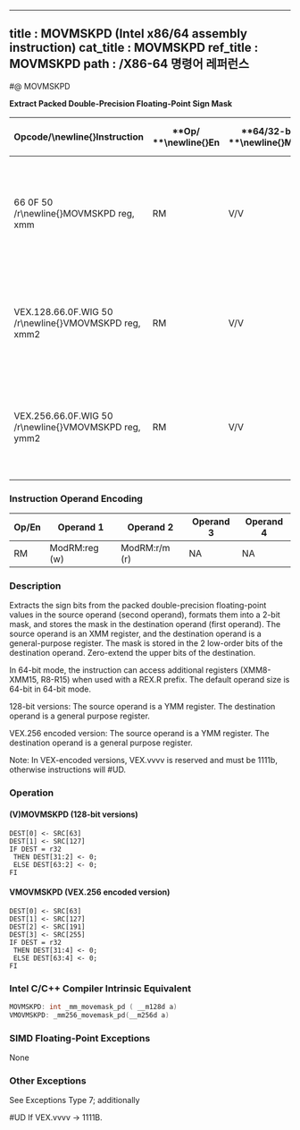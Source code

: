 ----------------------------
title : MOVMSKPD (Intel x86/64 assembly instruction)
cat_title : MOVMSKPD
ref_title : MOVMSKPD
path : /X86-64 명령어 레퍼런스
----------------------------
#@ MOVMSKPD

**Extract Packed Double-Precision Floating-Point Sign Mask**

|**Opcode/**\newline{}**Instruction**|**Op/ **\newline{}**En**|**64/32-bit **\newline{}**Mode**|**CPUID **\newline{}**Feature **\newline{}**Flag**|**Description**|
|------------------------------------|------------------------|--------------------------------|--------------------------------------------------|---------------|
|66 0F 50 /r\newline{}MOVMSKPD reg, xmm|RM|V/V|SSE2|Extract 2-bit sign mask from xmm and store in reg. The upper bits of r32 or r64 are filled with zeros.|
|VEX.128.66.0F.WIG 50 /r\newline{}VMOVMSKPD reg, xmm2|RM|V/V|AVX|Extract 2-bit sign mask from xmm2 and store in reg. The upper bits of r32 or r64 are zeroed.|
|VEX.256.66.0F.WIG 50 /r\newline{}VMOVMSKPD reg, ymm2|RM|V/V|AVX|Extract 4-bit sign mask from ymm2 and store in reg. The upper bits of r32 or r64 are zeroed.|
### Instruction Operand Encoding


|Op/En|Operand 1|Operand 2|Operand 3|Operand 4|
|-----|---------|---------|---------|---------|
|RM|ModRM:reg (w)|ModRM:r/m (r)|NA|NA|
### Description


Extracts the sign bits from the packed double-precision floating-point values in the source operand (second operand), formats them into a 2-bit mask, and stores the mask in the destination operand (first operand). The source operand is an XMM register, and the destination operand is a general-purpose register. The mask is stored in the 2 low-order bits of the destination operand. Zero-extend the upper bits of the destination.

In 64-bit mode, the instruction can access additional registers (XMM8-XMM15, R8-R15) when used with a REX.R prefix. The default operand size is 64-bit in 64-bit mode.

128-bit versions: The source operand is a YMM register. The destination operand is a general purpose register.

VEX.256 encoded version: The source operand is a YMM register. The destination operand is a general purpose register. 

Note: In VEX-encoded versions, VEX.vvvv is reserved and must be 1111b, otherwise instructions will #UD.


### Operation
#### (V)MOVMSKPD (128-bit versions)
```info-verb
DEST[0]  <- SRC[63]
DEST[1]  <- SRC[127]
IF DEST = r32
 THEN DEST[31:2]  <- 0;
 ELSE DEST[63:2]  <- 0;
FI
```
#### VMOVMSKPD (VEX.256 encoded version)
```info-verb
DEST[0] <-  SRC[63]
DEST[1] <-  SRC[127]
DEST[2]  <- SRC[191]
DEST[3] <-  SRC[255]
IF DEST = r32
 THEN DEST[31:4]  <- 0;
 ELSE DEST[63:4]  <- 0;
FI
```

### Intel C/C++ Compiler Intrinsic Equivalent

```cpp
MOVMSKPD: int _mm_movemask_pd ( __m128d a)
VMOVMSKPD: _mm256_movemask_pd(__m256d a)
```
### SIMD Floating-Point Exceptions


None

### Other Exceptions


See Exceptions Type 7; additionally

#UD  If VEX.vvvv ->  1111B.

